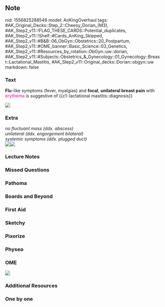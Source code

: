 ## Note
nid: 1556825288546
model: AnKingOverhaul
tags: #AK_Original_Decks::Step_2::Cheesy_Dorian_(M3), #AK_Step2_v11::!FLAG_THESE_CARDS::Potential_duplicates, #AK_Step2_v11::!Shelf::#Cards_AnKing_Skipped, #AK_Step2_v11::#B&B::06_ObGyn::Obstetrics::20_Postpartum, #AK_Step2_v11::#OME_banner::Basic_Science::03_Genetics, #AK_Step2_v11::#Resources_by_rotation::ObGyn::uw::dorian, #AK_Step2_v11::#Subjects::Obstetrics_&_Gynecology::01_Gynecology::Breast::Lactational_Mastitis, #AK_Step2_v11::Original_decks::Dorian::obgyn::uw
markdown: false

### Text
<b>Flu</b>-like symptoms (fever, myalgias) and <b>focal</b>,
<b>unilateral breast pain</b> with <font color=
"#FC0280">erythema</font> is suggestive of {{c1::lactational
mastitis::diagnosis}}
<div><img src="ds00678_w7_mastitisthu_jpg.jpg"></div>

### Extra
<div>
  <i>no fluctuant mass (ddx. abscess)</i>
</div>
<div>
  <i>unilateral (ddx. engorgement bilateral)</i>
</div>
<div>
  <i>systemic symptoms (ddx. plugged duct)</i>
</div>
<div>
  <i><img src="why%20do%20i%20suck%20.png"><img src=
  "hmm%20(2).png"></i>
</div>

### Lecture Notes


### Missed Questions


### Pathoma


### Boards and Beyond


### First Aid


### Sketchy


### Pixorize


### Physeo


### OME
<div class="ome-widget">
  <a href="https://onlinemeded.org/spa/obgyn?ref=anki"><img src=
  "_OME_AnkiFlashcards_Topic_2.png"></a>
</div>

### Additional Resources


### One by one

